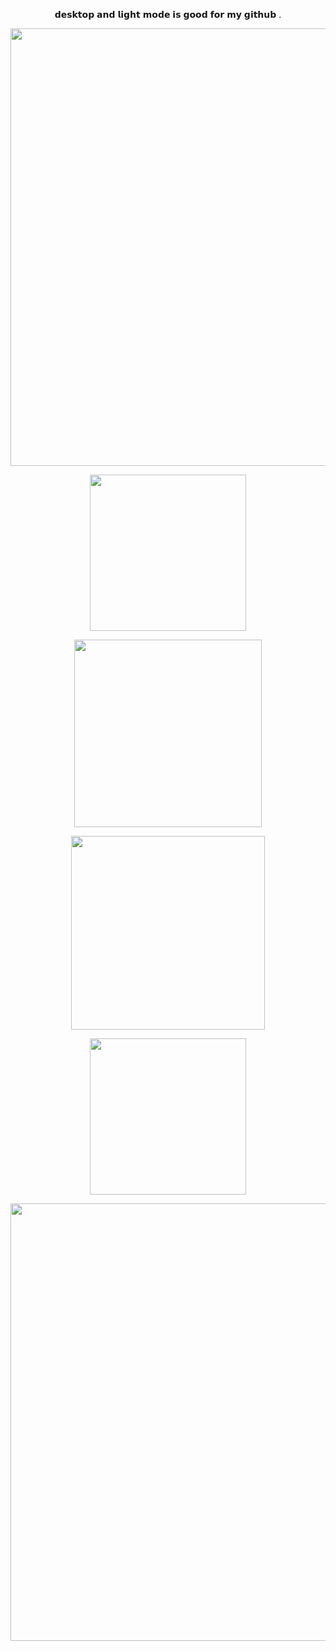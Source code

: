 


<p align="center">
𝗱𝗲𝘀𝗸𝘁𝗼𝗽 𝗮𝗻𝗱 𝗹𝗶𝗴𝗵𝘁 𝗺𝗼𝗱𝗲 𝗶𝘀 𝗴𝗼𝗼𝗱 𝗳𝗼𝗿 𝗺𝘆 𝗴𝗶𝘁𝗵𝘂𝗯 .
</p>

<p align="center">
<img width=700 src="https://64.media.tumblr.com/f0a191ac76e96f6f769d7abc5ae3efa9/de3806085997d66d-8c/s540x810/553f676301aac2af2d4440135d0d43d75a2e1730.pnj"
 </p>


<p align="center">
<img width=250 src="https://i.imgur.com/V0IxwoS.png"
</p>


<p align="center">
<img width=300 src="https://files.catbox.moe/ssjr4i.png"
</p>

<p align="center">
<img width=310 src="https://komarev.com/ghpvc/?username=exoean&color=grey&style=for-the-badge&label=hi+profile+viewers+(+profile+views+:&abbreviated=true"
 </p>
<p align="center">
<img width=250 src="https://i.imgur.com/V0IxwoS.png"
</p>

<p align="center">
<img width=700 src="https://64.media.tumblr.com/f0a191ac76e96f6f769d7abc5ae3efa9/de3806085997d66d-8c/s540x810/553f676301aac2af2d4440135d0d43d75a2e1730.pnj"
</p>
